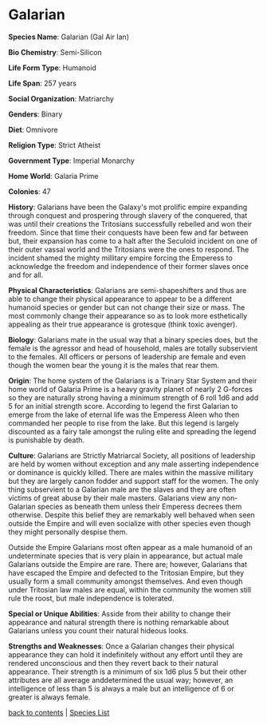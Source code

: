 # Galarian

**Species Name**: Galarian (Gal Air Ian)

**Bio Chemistry**: Semi-Silicon

**Life Form Type**: Humanoid

**Life Span**: 257 years

**Social Organization**: Matriarchy

**Genders**: Binary

**Diet**: Omnivore

**Religion Type**: Strict Atheist

**Government Type**: Imperial Monarchy

**Home World**: Galaria Prime

**Colonies**: 47

**History**: Galarians have been the Galaxy's mot prolific empire expanding through conquest and prospering through slavery of the conquered, that was until their creations the Tritosians successfully rebelled and won their freedom. Since that time their conquests have been few and far between but, their expansion has come to a halt after the Seculoid incident on one of their outer vassal world and the Tritosians were the ones to respond. The incident shamed the mighty millitary empire forcing the Emperess to acknowledge the freedom and independence of their former slaves once and for all.

**Physical Characteristics**: Galarians are semi-shapeshifters and thus are able to change their physical appearance to appear to be a different humanoid species or gender but can not change their size or mass. The most commonly change their appearance so as to look more esthetically appealing as their true appearance is grotesque (think toxic avenger).

**Biology**: Galarians mate in the usual way that a binary species does, but the female is the agressor and head of household, males are totally subservient to the females. All officers or persons of leadership are female and even though the women bear the young it is the males that rear them. 

**Origin**: The home system of the Galarians is a Trinary Star System and their home world of Galaria Prime is a heavy gravity planet of nearly 2 G-forces so they are naturally strong having a minimum strength of 6 roll 1d6 and add 5 for an initial strength score. According to legend the first Galarian to emerge from the lake of eternal life was the Emperess Aleen who then commanded her people to rise from the lake. But this legend is largely discounted as a fairy tale amongst the ruling elite and spreading the legend is punishable by death.

**Culture**: Galarians are Strictly Matriarcal Society, all positions of leadership are held by women without exception and any male asserting independence or dominance is quickly killed. There are males within the massive millitary but they are largely canon fodder and support staff for the women. The only thing subservient to a Galarian male are the slaves and they are often victims of great abuse by their male masters. Galarians view any non-Galarian species as beneath them unless their Emperess decrees them otherwise. Despite this belief they are remarkably well behaved when seen outside the Empire and will even socialize with other species even though they might personally despise them. 

Outside the Empire Galarians most often appear as a male humanoid of an undeterminate species that is very plain in appearance, but actual male Galarians outside the Empire are rare. There are; however, Galarians that have escaped the Empire and defected to the Tritosian Empire, but they usually form a small community amongst themselves. And even though under Tritosian law males are equal, within the community the women still rule the roost, but male independence is tolerated.

**Special or Unique Abilities**: Asside from their ability to change their appearance and natural strength there is nothing remarkable about Galarians unless you count their natural hideous looks.

**Strengths and Weaknesses**: Once a Galarian changes their physical appearance they can hold it indefinitely without any effort until they are rendered unconscious and then they revert back to their natural appearance. Their strength is a minimum of six 1d6 plus 5 but their other attributes are all average anddetermined the usual way; however, an intelligence of less than 5 is always a male but an intelligence of 6 or greater is always female.



[back to contents](https://github.com/ikeman32/NewRPG/blob/master/CoreRules/Contents.md) | [Species List](https://github.com/ikeman32/NewRPG/blob/master/Species/Species%20List.md)
